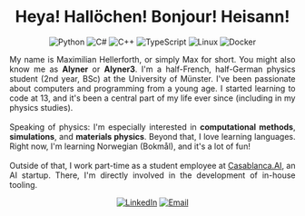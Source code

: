 <h1 align="center">Heya! Hallöchen! Bonjour! Heisann!</h1>

<div align="center">
  <img src="https://img.shields.io/badge/python-3670A0?style=for-the-badge&logo=python&logoColor=ffdd54" alt="Python"/>
  <img src="https://img.shields.io/badge/c%23-%23239120.svg?style=for-the-badge&logo=c-sharp&logoColor=white" alt="C#"/>
  <img src="https://img.shields.io/badge/c++-%2300599C.svg?style=for-the-badge&logo=c%2B%2B&logoColor=white" alt="C++"/>
  <img src="https://img.shields.io/badge/typescript-%23007ACC.svg?style=for-the-badge&logo=typescript&logoColor=white" alt="TypeScript"/>
  <img src="https://img.shields.io/badge/Linux-FCC624?style=for-the-badge&logo=linux&logoColor=black" alt="Linux"/>
  <img src="https://img.shields.io/badge/docker-%230db7ed.svg?style=for-the-badge&logo=docker&logoColor=white" alt="Docker"/>
</div>

<p align="justify">
My name is Maximilian Hellerforth, or simply Max for short. You might also know me as <strong>Alyner</strong> or <strong>Alyner3</strong>. I'm a half-French, half-German physics student (2nd year, BSc) at the University of Münster. I've been passionate about computers and programming from a young age. I started learning to code at 13, and it's been a central part of my life ever since (including in my physics studies).<br/><br/>
Speaking of physics: I'm especially interested in <strong>computational methods</strong>, <strong>simulations</strong>, and <strong>materials physics</strong>. Beyond that, I love learning languages. Right now, I'm learning Norwegian (Bokmål), and it's a lot of fun!<br/><br/>
Outside of that, I work part-time as a student employee at <a href="https://www.casablanca.ai/en" target="_blank">Casablanca.AI</a>, an AI startup. There, I'm directly involved in the development of in-house tooling.
</p>

<p align="center">
  <a href="https://www.linkedin.com/in/maximilian-hellerforth-469a93333/" target="_blank"><img
       src="https://img.shields.io/badge/linkedin-%230077B5.svg?style=for-the-badge&logo=linkedin&logoColor=white"
       alt="LinkedIn"></a>
  <a href="mailto:me@alyner.xyz"><img
       src="https://img.shields.io/badge/Email-D14836?style=for-the-badge&logo=gmail&logoColor=white"
       alt="Email"></a>
</p>
